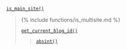 <p><code><a href="https://developer.wordpress.org/reference/functions/is_main_site/">is_main_site()</a></code></p>

<blockquote>

{% include functions/is_multisite.md %}

 [`get_current_blog_id()`](https://developer.wordpress.org/reference/functions/get_current_blog_id/)
 
> [`absint()`](https://developer.wordpress.org/reference/functions/absint/)

</blockquote>
